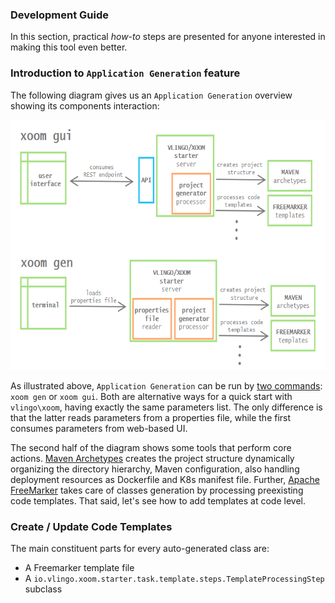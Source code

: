 ### Development Guide

In this section, practical *how-to* steps are presented for anyone interested in making this tool even better.

### Introduction to `Application Generation` feature
     
The following diagram gives us an `Application Generation` overview showing its components interaction:

<p align="center">
    <img src="https://github.com/vlingo/vlingo-xoom-starter/blob/documentation/docs/raw-proj-gen-diagram.png" height="400" />
</p>

As illustrated above, `Application Generation` can be run by [two commands](https://github.com/vlingo/vlingo-xoom-starter/blob/documentation/README.md#application-generation): `xoom gen` or `xoom gui`. Both are alternative ways for a quick start with `vlingo\xoom`, having exactly the same parameters list. The only difference is that the latter reads parameters from a properties file, while the first consumes parameters from web-based UI.

The second half of the diagram shows some tools that perform core actions. [Maven Archetypes](https://maven.apache.org/guides/introduction/introduction-to-archetypes.html) creates the project structure dynamically organizing the directory hierarchy, Maven configuration, also handling  deployment resources as Dockerfile and K8s manifest file. Further, [Apache FreeMarker](https://freemarker.apache.org/) takes care of classes generation by processing preexisting code templates. That said, let's see how to add templates at code level.

### Create / Update Code Templates

The main constituent parts for every auto-generated class are: 
* A Freemarker template file
* A `io.vlingo.xoom.starter.task.template.steps.TemplateProcessingStep` subclass